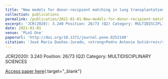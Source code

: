 ```yaml
---
title: "New models for donor-recipient matching in lung transplantations"
collection: publications
permalink: /publication/2021-01-01-New-models-for-donor-recipient-matching-in-lung-transplantations
excerpt: 'JCR(2020): 3.240 Position: 26/73 (Q2) Category: MULTIDISCIPLINARY SCIENCES'
date: 2021-01-01
venue: 'PLoS One'
paperurl: 'http://doi.org/10.1371/journal.pone.0252148'
citation: 'José María Dueñas-Jurado, <strong>Pedro Antonio Gutiérrez</strong>, A. Casado-Adam, F. Santos-Luna, Angel Salvatierra-Velázquez, S. Cárcel, C.J.C. Robles-Arista, César Hervás-Martínez, &quot;New models for donor-recipient matching in lung transplantations.&quot; PLoS One, Vol. 16(6), 2021, pp.e0252148.'
---
```

JCR(2020): 3.240 Position: 26/73 (Q2) Category: MULTIDISCIPLINARY SCIENCES

[Access paper here](http://doi.org/10.1371/journal.pone.0252148){:target="_blank"}
